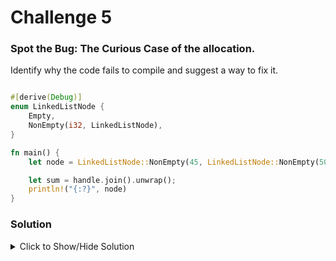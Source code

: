 # Challenge 5

### Spot the Bug: The Curious Case of the allocation.

Identify why the code fails to compile and suggest a way to fix it.

```rust

#[derive(Debug)]
enum LinkedListNode {
    Empty,
    NonEmpty(i32, LinkedListNode),
}

fn main() {
    let node = LinkedListNode::NonEmpty(45, LinkedListNode::NonEmpty(50, LinkedListNode::Empty));

    let sum = handle.join().unwrap();
    println!("{:?}", node)
}
```

### Solution

<details>

<summary>Click to Show/Hide Solution</summary>

Explanation:

The Bug: Compiler error! 

The enum LinkedListNode contains two variants: Empty and NonEmpty. 

The enum variant NonEmpty contains: i32 and LinkedListNode as its data. Rust can allocate the enum on stack, if its size is known at compile time, else users must make the heap allocation explicit.

To calculate the size of an enum, Rust compiler goes through all the variants and identifies the maximum size needed for a variant. 

With LinkedListNode, Rust compiler checks the size needed for the variant Empty. It does not contain any data, so the compiler moves ahead to calculate the size of the variant NonEmpty. The size needed for the NonEmpty variant = sizeOf(i32) + sizeOf(LinkedListNode). 

The definition of the enum is recursive and Rust can not calculate its size. So, the Rust compiler gives an error: "recursive type `LinkedListNode` has infinite size, recursive without indirection".

Solution: 

To solve the issue, we must change the definition of the enum to allow Rust compiler to calculate its size. As the compiler suggested, we must introduce an indirection in the enum variant NonEmpty. One way to do that is to use Box<LinkedListNode> instead of LinkedListNode. 

Box<T> is pointer that uniquely owns the heap allocation of type T. 

```rust
#[derive(Debug)]
enum LinkedListNode {
    Empty,
    NonEmpty(i32, Box<LinkedListNode>),
}

fn main() {
    let node = LinkedListNode::NonEmpty(
        45,
        Box::new(LinkedListNode::NonEmpty(
            50,
            Box::new(LinkedListNode::Empty)
        )),
    );
    println!("{:?}", node)
}

With this change, Rust compiler can now calculate the size of the enum variant NonEmpty: sizeOf(i32) + sizeOf(Box pointer), which is 4 bytes for i32 + 8 bytes for a Box pointer on a 64 bit machine + padding. 
```
</details>
